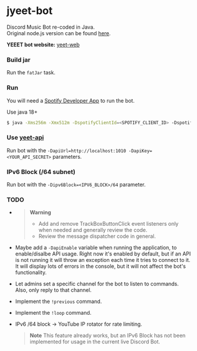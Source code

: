 # jyeet-bot

Discord Music Bot re-coded in Java.<br />
Original node.js version can be found [here](https://github.com/phxgg/yeet-bot).

**YEEET bot website:** [yeet-web](https://github.com/phxgg/yeet-web)

### Build jar

Run the `fatJar` task.

### Run

You will need a [Spotify Developer App](https://developer.spotify.com/dashboard) to run the bot.

Use java 18+

```bash
$ java -Xms256m -Xmx512m -DspotifyClientId=<SPOTIFY_CLIENT_ID> -DspotifyClientSecret=<SPOTIFY_CLIENT_SECRET> -Dprefix=! -DbotToken=<DISCORD_BOT_TOKEN> -jar ~/jyeet-bot-1.0-SNAPSHOT-all.jar
```

### Use [yeet-api](https://github.com/phxgg/yeet-bot-api)

Run bot with the `-DapiUrl=http://localhost:1010 -DapiKey=<YOUR_API_SECRET>` parameters.

### IPv6 Block (/64 subnet)

Run bot with the `-Dipv6Block=<IPV6_BLOCK>/64` parameter.

### TODO

* > __Warning__
  > * Add and remove TrackBoxButtonClick event listeners only when needed and generally review the code.
  > * Review the message dispatcher code in general.

* Maybe add a `-DapiEnable` variable when running the application, to enable/disalbe API usage.
Right now it's enabled by default, but if an API is not running it will throw an exception each time it tries to connect to it.
It will display lots of errors in the console, but it will not affect the bot's functionality.
 
* Let admins set a specific channel for the bot to listen to commands. Also, only reply to that channel.

* Implement the `!previous` command.

* Implement the `!loop` command.

* IPv6 /64 block -> YouTube IP rotator for rate limiting.<br>
  > __Note__
  > This feature already works, but an IPv6 Block has not been implemented for usage in the current live Discord Bot.

